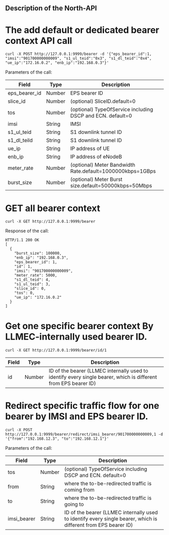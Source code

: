 ## Description of the North-API

# The add default or dedicated bearer context API call 
```
curl -X POST http://127.0.0.1:9999/bearer -d '{"eps_bearer_id":1, "imsi":"901700000000009", "s1_ul_teid":"0x3", "s1_dl_teid":"0x4", "ue_ip":"172.16.0.2", "enb_ip":"192.168.0.3"}'
```
Parameters of the call:

| Field		| Type   | Description 			                              |
| ------------- | ------ | ---------------------------------------------------------  |
| eps_bearer_id | Number | EPS bearer ID		                              |
| slice_id      | Number | (optional) SliceID.default=0        		              |
| tos           | Number | (optional) TypeOfService including DSCP and ECN. default=0 |
| imsi          | String | IMSI							      |
| s1_ul_teid    | String | S1 downlink tunnel ID                                      |
| s1_dl_teild   | String | S1 downlink tunnel ID                                      |
| ue_ip         | String | IP address of UE                                           |
| enb_ip        | String | IP address of eNodeB                                       |
| meter_rate    | Number | (optional) Meter Bandwidth Rate.default=1000000kbps=1GBps  |
| burst_size    | Number | (optional) Meter Burst size.default=50000kbps=50Mbps       |


# GET all bearer context

```
curl -X GET http://127.0.0.1:9999/bearer

```
Response of the call:
```
HTTP/1.1 200 OK
[
  {
    "burst_size": 100000,
    "enb_ip": "192.168.0.3",
    "eps_bearer_id": 1,
    "id": 1,
    "imsi": "901700000000009",
    "meter_rate": 5000,
    "s1_dl_teid": 4,
    "s1_ul_teid": 3,
    "slice_id": 0,
    "tos": 0,
    "ue_ip": "172.16.0.2"
  }
]
```
# Get one specific bearer context By LLMEC-internally used bearer ID.
```
curl -X GET http://127.0.0.1:9999/bearer/id/1
```
| Field         | Type   | Description                                                                                                      |
| ------------- | ------ | ---------------------------------------------------------------------------------------------------------------  |
| id            | Number | ID of the bearer (LLMEC internally used to identify every single bearer, which is different from EPS bearer ID)  |

# Redirect specific traffic flow for one bearer by IMSI and EPS bearer ID.
```
curl -X POST http://127.0.0.1:9999/bearer/redirect/imsi_bearer/901700000000009,1 -d '{"from":"192.168.12.3", "to":"192.168.12.1"}'
```
Parameters of the call:

| Field         | Type   | Description                                                												|
| ------------- | ------ | ---------------------------------------------------------  												|
| tos           | Number | (optional) TypeOfService including DSCP and ECN. default=0 												|
| from          | String | where the to-be-redirected traffic is coming from          												|
| to            | String | where the to-be-redirected traffic is going to             												|
| imsi_bearer   | String | ID of the bearer (LLMEC internally used to identify every single bearer, which is different from EPS bearer ID)                                      |


